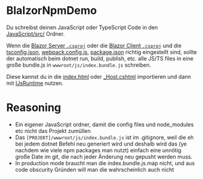 # BlalzorNpmDemo

Du schreibst deinen JavaScript oder TypeScript Code in den [JavaScript/src/](https://github.com/TheSwerik/BlalzorNpmDemo/tree/main/NpmInBlazor.Client/JavaScript/src) Ordner.

Wenn die [Blazor Server `.csproj`](https://github.com/TheSwerik/BlalzorNpmDemo/blob/main/NpmInBlazor.Server/NpmInBlazor.Server.csproj#L9-L13) oder die [Blazor Client `.csproj`](https://github.com/TheSwerik/BlalzorNpmDemo/blob/main/NpmInBlazor.Client/NpmInBlazor.Client.csproj#L15-L19) und die [tsconfig.json](https://github.com/TheSwerik/BlalzorNpmDemo/blob/main/NpmInBlazor.Server/JavaScript/tsconfig.json), [webpack.config.js](https://github.com/TheSwerik/BlalzorNpmDemo/blob/main/NpmInBlazor.Server/JavaScript/webpack.config.js), [package.json](https://github.com/TheSwerik/BlalzorNpmDemo/blob/main/NpmInBlazor.Server/JavaScript/package.json) richtig eingestellt sind, sollte der automatisch beim dotnet run, build, publish, etc. alle JS/TS files in eine große bundle.js in `wwwroot/js/index.bundle.js` schreiben.

Diese kannst du in die [index.html](https://github.com/TheSwerik/BlalzorNpmDemo/blob/main/NpmInBlazor.Client/wwwroot/index.html#L30) oder [_Host.cshtml](https://github.com/TheSwerik/BlalzorNpmDemo/blob/main/NpmInBlazor.Server/Pages/_Host.cshtml#L33) importieren und dann mit [IJsRuntime](https://github.com/TheSwerik/BlalzorNpmDemo/blob/main/NpmInBlazor.Server/Pages/Index.razor#L23) nutzen.

# Reasoning

* Ein eigener JavaScript ordner, damit die config files und node_modules etc nicht das Projekt zumüllen
* Das `[PROJEKT]/wwwroot/js/index.bundle.js` ist im .gitignore, weil die eh bei jedem dotnet Befehl neu generiert wird und deshalb wird das (ye nachdem wie viele npm packages man nutzt) einfach eine unnötig große Date im git, die nach jeder Änderung neu gepusht werden muss.
* In production mode braucht man die index.bundle.js.map nicht, und aus code obscurity Gründen will man die wahrscheinlich auch nicht